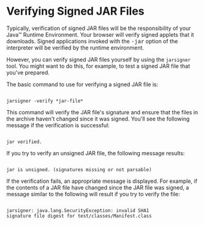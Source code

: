 
# Verifying Signed JAR Files

Typically, verification of signed JAR files will be the responsibility of your Java&#8482; Runtime Environment. Your browser will verify signed applets that it downloads. Signed applications invoked with the <tt>-jar</tt> option of the interpreter will be verified by the runtime environment.

However, you can verify signed JAR files yourself by using the `jarsigner` tool. You might want to do this, for example, to test a signed JAR file that you've prepared.

The basic command to use for verifying a signed JAR file is:

```

jarsigner -verify *jar-file*

```

This command will verify the JAR file's signature and ensure that the files in the archive haven't changed since it was signed. You'll see the following message if the verification is successful:

```

jar verified.

```

If you try to verify an unsigned JAR file, the following message results:

```

jar is unsigned. (signatures missing or not parsable)

```

If the verification fails, an appropriate message is displayed. For example, if the contents of a JAR file have changed since the JAR file was signed, a message similar to the following will result if you try to verify the file:

```

jarsigner: java.lang.SecurityException: invalid SHA1 
signature file digest for test/classes/Manifest.class

```
